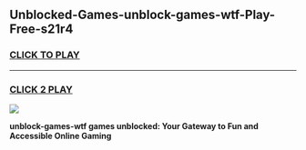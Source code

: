 
## Unblocked-Games-unblock-games-wtf-Play-Free-s21r4
<h3>
<a href="https://premium76.site?title=unblock-games-wtf&ref=23A">CLICK TO PLAY</a></h3>
<hr>

<h3>
<a href="https://premium76.site?title=unblock-games-wtf&ref=23A">CLICK 2 PLAY</a>
  
</h3>

<a href="https://premium76.site?title=unblock-games-wtf&ref=23A"><img src="https://clearcache.store/games.png"></a>


**unblock-games-wtf games unblocked: Your Gateway to Fun and Accessible Online Gaming**

